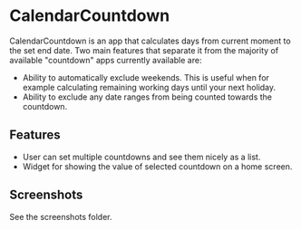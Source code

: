 # CalendarCountdown

CalendarCountdown is an app that calculates days from current moment to the set end date. Two main features that separate it from the majority of available "countdown" apps currently available are:

- Ability to automatically exclude weekends. This is useful when for example calculating remaining working days until your next holiday.
- Ability to exclude any date ranges from being counted towards the countdown.

## Features
- User can set multiple countdowns and see them nicely as a list.
- Widget for showing the value of selected countdown on a home screen.

## Screenshots
See the screenshots folder.

